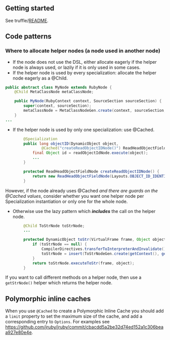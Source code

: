 ## Getting started

See truffle/[README](https://github.com/jruby/jruby/tree/master/truffle).

## Code patterns

### Where to allocate helper nodes (a node used in another node)

* If the node does not use the DSL, either allocate eagerly if the helper node is always used, or lazily if it is only used in some cases.
* If the helper node is used by every specialization: allocate the helper node eagerly as a @Child.
```java
public abstract class MyNode extends RubyNode {
    @Child MetaClassNode metaClassNode;

    public MyNode(RubyContext context, SourceSection sourceSection) {
        super(context, sourceSection);
        metaClassNode = MetaClassNodeGen.create(context, sourceSection, null);
    }
...
```
* If the helper node is used by only one specialization: use @Cached.
```java
        @Specialization
        public long objectID(DynamicObject object,
                @Cached("createReadObjectIDNode()") ReadHeadObjectFieldNode readObjectIdNode) {
            final Object id = readObjectIdNode.execute(object);
            ...
        }

        protected ReadHeadObjectFieldNode createReadObjectIDNode() {
            return new ReadHeadObjectFieldNode(Layouts.OBJECT_ID_IDENTIFIER);
        }
```
However, if the node already uses @Cached *and there are guards on the @Cached values*,
consider whether you want one helper node per Specialization instantiation or only one for the whole node.

* Otherwise use the lazy pattern which __*includes*__ the call on the helper node.
```java
        @Child ToStrNode toStrNode;
        ...

        protected DynamicObject toStr(VirtualFrame frame, Object object) {
            if (toStrNode == null) {
                CompilerDirectives.transferToInterpreterAndInvalidate();
                toStrNode = insert(ToStrNodeGen.create(getContext(), getSourceSection(), null));
            }
            return toStrNode.executeToStr(frame, object);
        }
```
If you want to call different methods on a helper node, then use a `getStrNode()` helper which returns the helper node.

## Polymorphic inline caches

When you use `@Cached` to create a Polymorphic Inline Cache you should add a `limit` property to set the maximum size of the cache, and add a corresponding entry to `Options`. For examples see https://github.com/jruby/jruby/commit/cbacdd5a2be32d74ed152a1c306beaa927e80e4e.